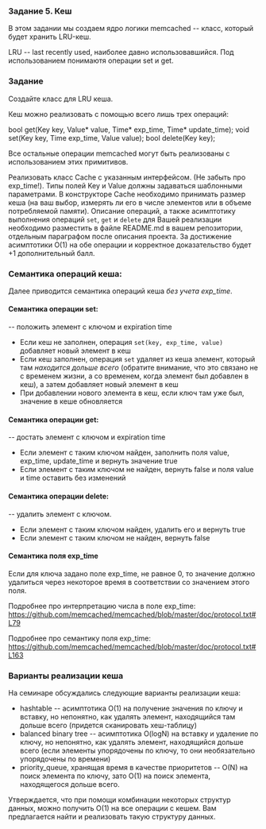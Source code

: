 ### Задание 5. Кеш

В этом задании мы создаем ядро логики memcached -- класс, который будет хранить LRU-кеш.

LRU -- last recently used, наиболее давно использовавшийся. Под использованием понимаютя операции set и get.

### Задание

Создайте класс для LRU кеша.

Кеш можно реализовать с помощью всего лишь трех операций:

bool get(Key key, Value* value, Time* exp_time, Time* update_time);
void set(Key key, Time exp_time, Value value);
bool delete(Key key);

Все остальные операции memcached могут быть реализованы с использованием этих примитивов.

Реализовать класс Cache с указанным интерфейсом. (Не забыть про exp_time!).
Типы полей Key и Value должны задаваться шаблонными параметрами.
В конструкторе Cache необходимо принимать размер кеша (на ваш выбор, измерять ли его в числе элементов или в объеме потребляемой памяти).
Описание операций, а также асимптотику выполнения операций `set`, `get` и `delete` для Вашей реализации
необходимо разместить в файле README.md в вашем репозитории, отдельным параграфом после описания
проекта.
За достижение асимптотики O(1) на обе операции и корректное доказательство будет +1 дополнительный
балл.

### Семантика операций кеша:

Далее приводится семантика операций кеша *без учета exp_time*.

#### Семантика операции set:
-- положить элемент с ключом и expiration time
 * Если кеш не заполнен, операция `set(key, exp_time, value)` добавляет новый элемент в кеш
 * Если кеш заполнен, операция `set` удаляет из кеша элемент, который там *находится дольше всего*
 (обратите внимание, что это связано не с временем жизни, а со временем, когда элемент был добавлен
  в кеш), а затем добавляет новый элемент в кеш
 * При добавлении нового элемента в кеш, если ключ там уже был, значение в кеше обновляется

#### Семантика операции get:
-- достать элемент с ключом и expiration time
 * Если элемент с таким ключом найден, заполнить поля value, exp_time, update_time и вернуть значение true
 * Если элемент с таким ключом не найден, вернуть false и поля value и time оставить без изменений

#### Семантика операции delete:
 -- удалить элемент с ключом.
 * Если элемент с таким ключом найден, удалить его и вернуть true
 * Если элемент с таким ключом не найден, вернуть false

#### Семантика поля exp_time

Если для ключа задано поле exp_time, не равное 0, то значение должно удалиться через некоторое время
в соответствии со значением этого поля.

Подробнее про интерпретацию числа в поле exp_time:
https://github.com/memcached/memcached/blob/master/doc/protocol.txt#L79

Подробнее про семантику поля exp_time:
https://github.com/memcached/memcached/blob/master/doc/protocol.txt#L163

### Варианты реализации кеша

На семинаре обсуждались следующие варианты реализации кеша:

* hashtable -- асимптотика O(1) на получение значения по ключу и вставку, но непонятно, как удалять
элемент, находящийся там дольше всего (придется сканировать хеш-таблицу)
* balanced binary tree -- асимптотика O(logN) на вставку и удаление по ключу, но непонятно, как
удалять элемент, находящийся дольше всего (если элементы упорядочены по ключу, то они необязательно
упорядочены по времени)
* priority_queue, хранящая время в качестве приоритетов -- O(N) на поиск элемента по ключу, зато
O(1) на поиск элемента, находящегося дольше всего.

Утверждается, что при помощи комбинации некоторых структур данных, можно получить O(1) на все
операции с кешем. Вам предлагается найти и реализовать такую структуру данных.
